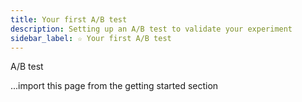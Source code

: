 ```yaml
---
title: Your first A/B test
description: Setting up an A/B test to validate your experiment
sidebar_label: ☆ Your first A/B test
---
```

A/B test

...import this page from the getting started section
